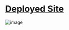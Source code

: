 # [Deployed Site](https://erebus009.github.io/PokeDex-with-React/) 

![image](https://user-images.githubusercontent.com/12164234/148653602-fd0c7192-200b-4776-ade8-61b396a999ef.png)

